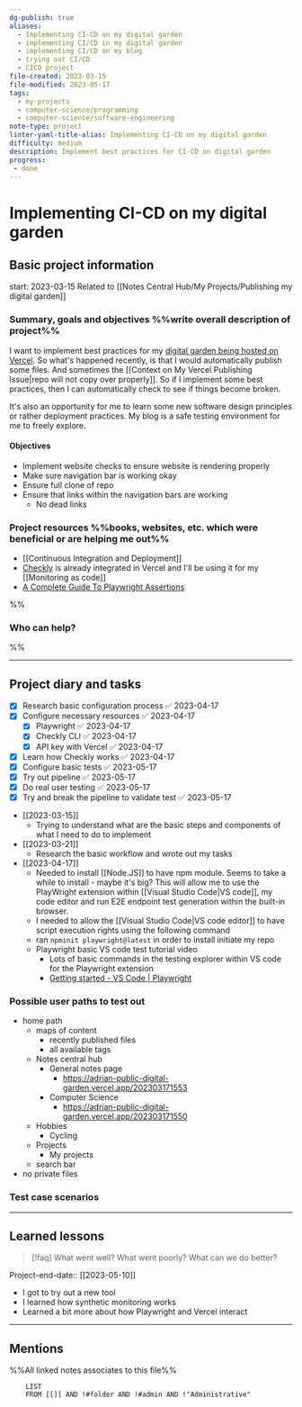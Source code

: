 ```yaml
---
dg-publish: true
aliases:
  - Implementing CI-CD on my digital garden
  - implementing CI/CD in my digital garden
  - implementing CI/CD on my blog
  - trying out CI/CD
  - CICD project
file-created: 2023-03-15
file-modified: 2023-05-17
tags:
  - my-projects
  - computer-science/programming
  - computer-science/software-engineering
note-type: project
linter-yaml-title-alias: Implementing CI-CD on my digital garden
difficulty: medium
description: Implement best practices for CI-CD on digital garden
progress: 
 - done
---
```


# Implementing CI-CD on my digital garden

## Basic project information

start: 2023-03-15
Related to [[Notes Central Hub/My Projects/Publishing my digital garden]]

### Summary, goals and objectives %%write overall description of project%%

I want to implement best practices for my [digital garden being hosted on Vercel](https://adrian-public-digital-garden.vercel.app/).  So what's happened recently, is that I would automatically publish some files. And sometimes the [[Context on My Vercel Publishing Issue|repo will not copy over properly]]. So if I implement some best practices, then I can automatically check to see if things become broken.

It's also an opportunity for me to learn some new software design principles or rather deployment practices. My blog is a safe testing environment for me to freely explore.

#### Objectives

- Implement website checks to ensure website is rendering properly
- Make sure navigation bar is working okay
- Ensure full clone of repo
- Ensure that links within the navigation bars are working
	- No dead links

### Project resources %%books, websites, etc. which were beneficial or are helping me out%%

- [[Continuous Integration and Deployment]]
- [Checkly](https://www.checklyhq.com/guides/) is already integrated in Vercel and I'll be using it for my [[Monitoring as code]]
- [A Complete Guide To Playwright Assertions](https://www.lambdatest.com/learning-hub/playwright-assertions)

%%

### Who can help?

%%

---

## Project diary and tasks

- [x] Research basic configuration process ✅ 2023-04-17
- [x] Configure necessary resources ✅ 2023-04-17
	- [x] Playwright ✅ 2023-04-17
	- [x] Checkly CLI ✅ 2023-04-17
	- [x] API key with Vercel ✅ 2023-04-17
- [x] Learn how Checkly works ✅ 2023-04-17
- [x] Configure basic tests ✅ 2023-05-17
- [x] Try out pipeline ✅ 2023-05-17
- [x] Do real user testing ✅ 2023-05-17
- [x] Try and break the pipeline to validate test ✅ 2023-05-17

- [[2023-03-15]]
	- Trying to understand what are the basic steps and components of what I need to do to implement
- [[2023-03-21]]
	- Research the basic workflow and wrote out my tasks
- [[2023-04-17]]
	- Needed to install [[Node.JS]] to have npm module. Seems to take a while to install - maybe it's big? This will allow me to use the PlayWright extension within [[Visual Studio Code|VS code]], my code editor and run E2E endpoint test generation within the built-in browser.
	- I needed to allow the [[Visual Studio Code|VS code editor]] to have script execution rights using the following command
	- ran `npminit playwright@latest` in order to install initiate my repo
	- Playwright basic VS code test tutorial video
		- Lots of basic commands in the testing explorer within VS code for the Playwright extension
		- [Getting started - VS Code | Playwright](https://playwright.dev/docs/getting-started-vscode)

### Possible user paths to test out

- home path
	- maps of content
		- recently published files
		- all available tags
	- Notes central hub
		- General notes page
			- https://adrian-public-digital-garden.vercel.app/202303171553
		- Computer Science
			- https://adrian-public-digital-garden.vercel.app/202303171550
	- Hobbies
		- Cycling
	- Projects
		- My projects
	- search bar
- no private files

### Test case scenarios

---

## Learned lessons

> [!faq] What went well? What went poorly? What can we do better?

Project-end-date:: [[2023-05-10]]

- I got to try out a new tool
- I learned how synthetic monitoring works
- Learned a bit more about how Playwright and Vercel interact

---

## Mentions

%%All linked notes associates to this file%%

```dataview
	LIST
	FROM [[]] AND !#folder AND !#admin AND !"Administrative"
```
